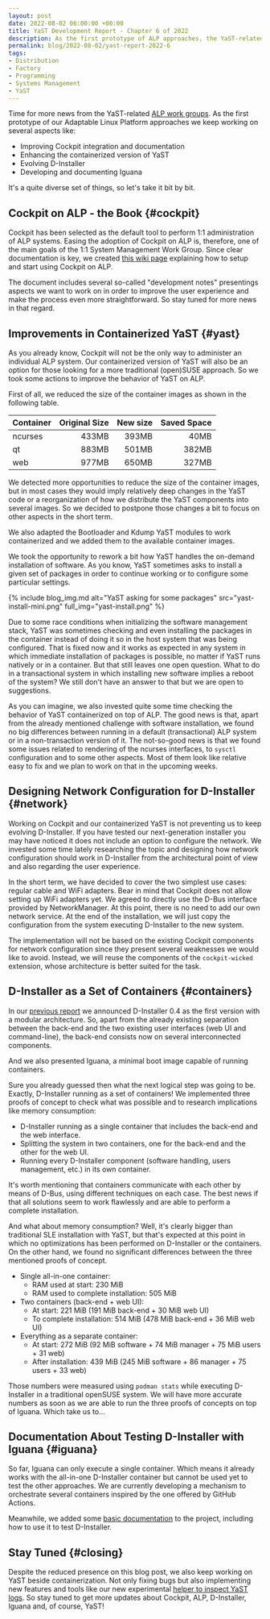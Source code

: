 ```yaml
---
layout: post
date: 2022-08-02 06:00:00 +00:00
title: YaST Development Report - Chapter 6 of 2022
description: As the first prototype of ALP approaches, the YaST-related work groups keep working on several aspects
permalink: blog/2022-08-02/yast-report-2022-6
tags:
- Distribution
- Factory
- Programming
- Systems Management
- YaST
---
```


Time for more news from the YaST-related [ALP work
groups](https://en.opensuse.org/openSUSE:ALP/Workgroups). As the first prototype of our Adaptable Linux
Platform approaches we keep working on several aspects like:

- Improving Cockpit integration and documentation
- Enhancing the containerized version of YaST
- Evolving D-Installer
- Developing and documenting Iguana

It's a quite diverse set of things, so let's take it bit by bit.

## Cockpit on ALP - the Book {#cockpit}

Cockpit has been selected as the default tool to perform 1:1 administration of ALP systems. Easing
the adoption of Cockpit on ALP is, therefore, one of the main goals of the 1:1 System Management
Work Group. Since clear documentation is key, we created [this wiki
page](https://en.opensuse.org/openSUSE:ALP/Workgroups/SysMngmnt/Cockpit#Cockpit_at_ALP) explaining
how to setup and start using Cockpit on ALP.

The document includes several so-called "development notes" presentings aspects we want to work on
in order to improve the user experience and make the process even more straightforward. So stay
tuned for more news in that regard.

## Improvements in Containerized YaST {#yast}

As you already know, Cockpit will not be the only way to administer an individual ALP system. Our
containerized version of YaST will also be an option for those looking for a more traditional
(open)SUSE approach. So we took some actions to improve the behavior of YaST on ALP.

First of all, we reduced the size of the container images as shown in the following table.

| Container | Original Size | New size | Saved Space |
|-----------|--------------:|---------:|------------:|
| ncurses   | 433MB         | 393MB    | 40MB        |
| qt        | 883MB         | 501MB    | 382MB       |
| web       | 977MB         | 650MB    | 327MB       |

We detected more opportunities to reduce the size of the container images, but in most cases they
would imply relatively deep changes in the YaST code or a reorganization of how we distribute the
YaST components into several images. So we decided to postpone those changes a bit to focus on other
aspects in the short term.

We also adapted the Bootloader and Kdump YaST modules to work containerized and we added them to the
available container images.

We took the opportunity to rework a bit how YaST handles the on-demand installation of software.
As you know, YaST sometimes asks to install a given set of packages in order to continue working or
to configure some particular settings.

{% include blog_img.md alt="YaST asking for some packages"
src="yast-install-mini.png" full_img="yast-install.png" %}

Due to some race conditions when initializing the software management stack, YaST was sometimes
checking and even installing the packages in the container instead of doing it so in the host system
that was being configured. That is fixed now and it works as expected in any system in which
immediate installation of packages is possible, no matter if YaST runs natively or in a container.
But that still leaves one open question. What to do in a transactional system in which installing
new software implies a reboot of the system? We still don't have an answer to that but we are open
to suggestions.

As you can imagine, we also invested quite some time checking the behavior of YaST containerized on
top of ALP. The good news is that, apart from the already mentioned challenge with software
installation, we found no big differences between running in a default (transactional) ALP system or
in a non-transaction version of it. The not-so-good news is that we found some issues related to
rendering of the ncurses interfaces, to `sysctl` configuration and to some other aspects. Most of
them look like relative easy to fix and we plan to work on that in the upcoming weeks.

## Designing Network Configuration for D-Installer {#network}

Working on Cockpit and our containerized YaST is not preventing us to keep evolving D-Installer.
If you have tested our next-generation installer you may have noticed it does not include an option
to configure the network. We invested some time lately researching the topic and designing how
network configuration should work in D-Installer from the architectural point of view and also
regarding the user experience.

In the short term, we have decided to cover the two simplest use cases: regular cable and WiFi
adapters. Bear in mind that Cockpit does not allow setting up WiFi adapters yet. We agreed to
directly use the D-Bus interface provided by NetworkManager. At this point, there is no need to add
our own network service. At the end of the installation, we will just copy the configuration from
the system executing D-Installer to the new system.

The implementation will not be based on the existing Cockpit components for network configuration
since they present several weaknesses we would like to avoid. Instead, we will reuse the
components of the `cockpit-wicked` extension, whose architecture is better suited for the task.

## D-Installer as a Set of Containers {#containers}

In our [previous report]({{site.baseurl}}/blog/2022-07-19/yast-report-2022-5) we announced
D-Installer 0.4 as the first version with a modular architecture. So, apart from the already
existing separation between the back-end and the two existing user interfaces (web UI and
command-line), the back-end consists now on several interconnected components.

And we also presented Iguana, a minimal boot image capable of running containers.

Sure you already guessed then what the next logical step was going to be. Exactly, D-Installer
running as a set of containers! We implemented three proofs of concept to check what was possible
and to research implications like memory consumption:

- D-Installer running as a single container that includes the back-end and the web interface.
- Splitting the system in two containers, one for the back-end and the other for the web UI.
- Running every D-Installer component (software handling, users management, etc.) in its own
  container.

It's worth mentioning that containers communicate with each other by means of D-Bus, using different
techniques on each case. The best news if that all solutions seem to work flawlessly and are able to
perform a complete installation.

And what about memory consumption? Well, it's clearly bigger than traditional SLE installation
with YaST, but that's expected at this point in which no optimizations has been performed on
D-Installer or the containers. On the other hand, we found no significant differences between the
three mentioned proofs of concept.

- Single all-in-one container:
  - RAM used at start: 230 MiB
  - RAM used to complete installation: 505 MiB
- Two containers (back-end + web UI):
  - At start: 221 MiB (191 MiB back-end + 30 MiB web UI)
  - To complete installation: 514 MiB (478 MiB back-end + 36 MiB web UI)
- Everything as a separate container:
  - At start: 272 MiB (92 MiB software + 74 MiB manager + 75 MiB users + 31 web)
  - After installation: 439 MiB (245 MiB software + 86 manager + 75 users + 33 web)

Those numbers were measured using `podman stats` while executing D-Installer in a traditional
openSUSE system. We will have more accurate numbers as soon as we are able to run the three proofs
of concepts on top of Iguana. Which take us to...

## Documentation About Testing D-Installer with Iguana {#iguana}

So far, Iguana can only execute a single container. Which means it already works with the all-in-one
D-Installer container but cannot be used yet to test the other approaches. We are currently
developing a mechanism to orchestrate several containers inspired by the one offered by GitHub
Actions.

Meanwhile, we added some [basic
documentation](https://github.com/aaannz/dracut-iguana/blob/main/README.md) to the project,
including how to use it to test D-Installer.

## Stay Tuned {#closing}

Despite the reduced presence on this blog post, we also keep working on YaST beside
containerization. Not only fixing bugs but also implementing new features and tools like our new
experimental [helper to inspect YaST logs](https://lslezak.github.io/ylogviewer/). So stay tuned to
get more updates about Cockpit, ALP, D-Installer, Iguana and, of course, YaST!
